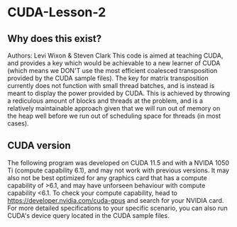# CUDA-Lesson-2
## Why does this exist?
Authors: Levi Wixon & Steven Clark
This code is aimed at teaching CUDA, and provides a key which would be achievable to a new learner of CUDA (which means we DON'T use the most efficient coalesced transposition provided by the CUDA sample files). The key for matrix transposition currently does not function with small thread batches, and is instead is meant to display the power provided by CUDA. This is achieved by throwing a rediculous amount of blocks and threads at the problem, and is a relatively maintainable approach given that we will run out of memory on the heap well before we run out of scheduling space for threads (in most cases).
## CUDA version
The following program was developed on CUDA 11.5 and with a NVIDA 1050 Ti (compute capability 6.1), and may not work with previous versions. It may also not be best optimized for any graphics card that has a compute capability of >6.1, and may have unforseen behaviour with compute capability <6.1. To check your compute capability, head to https://developer.nvidia.com/cuda-gpus and search for your NVIDIA card. For more detailed specifications to your specific scenario, you can also run CUDA's device query located in the CUDA sample files.
